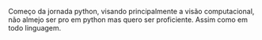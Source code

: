 Começo da jornada python, visando principalmente a visão computacional, não almejo ser pro em python mas quero ser proficiente. Assim como em todo linguagem.
